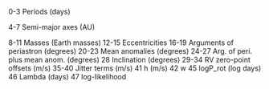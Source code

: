 

0-3 Periods (days) 

4-7 Semi-major axes (AU)

8-11 Masses (Earth masses)
12-15 Eccentricities
16-19 Arguments of periastron (degrees)
20-23 Mean anomalies (degrees)
24-27 Arg. of peri. plus mean anom. (degrees)
28 Inclination (degrees)
29-34 RV zero-point offsets (m/s)
35-40 Jitter terms (m/s)
41 h (m/s)
42 w 
45 logP_rot (log days)
46 Lambda (days)
47 log-likelihood
